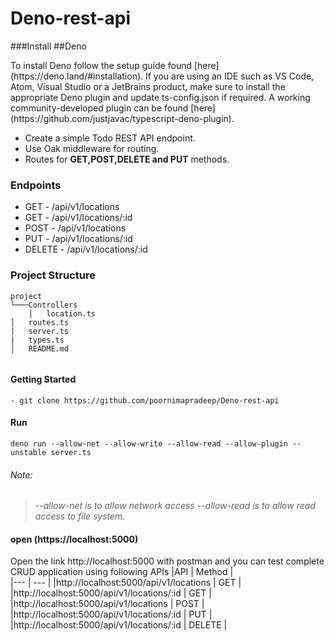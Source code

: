 # Deno-rest-api
###Install
##Deno
<p>To install Deno follow the setup guide found [here](https://deno.land/#installation). If you are using an IDE such as VS Code, Atom, Visual Studio or a JetBrains product, make sure to install the appropriate Deno plugin and update ts-config.json if required. A working community-developed plugin can be found [here](https://github.com/justjavac/typescript-deno-plugin).</p>

*   Create a simple Todo REST API endpoint.
*   Use Oak middleware for routing.
*   Routes for **GET,POST,DELETE and PUT** methods.

### Endpoints

* GET - /api/v1/locations
* GET - /api/v1/locations/:id
* POST - /api/v1/locations
* PUT - /api/v1/locations/:id
* DELETE - /api/v1/locations/:id

### Project Structure

```
project
└───Controllers
    │   location.ts
│   routes.ts
|   server.ts
|   types.ts    
│   README.md


```
#### Getting Started 

`` - git clone https://github.com/poornimapradeep/Deno-rest-api ``

####   Run

`` deno run --allow-net --allow-write --allow-read --allow-plugin --unstable server.ts ``


###### Note:
>  *--allow-net is to allow network access --allow-read is to allow read access to file system*.

####   open (https://localhost:5000)
Open the link http://localhost:5000 with postman and you can test complete CRUD application using following APIs
|API | Method |	       
|--- | --- |
|http://localhost:5000/api/v1/locations	     | GET	 |     
|http://localhost:5000/api/v1/locations/:id  | GET	 |     
|http://localhost:5000/api/v1/locations	     | POST	 |     
|http://localhost:5000/api/v1/locations/:id  | PUT	 |    
|http://localhost:5000/api/v1/locations/:id  | DELETE |	 




